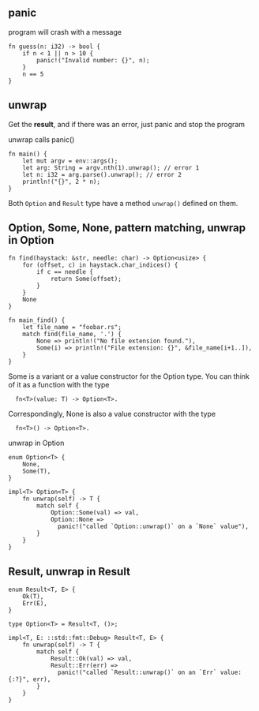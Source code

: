 

## panic
program will crash with a message
```
fn guess(n: i32) -> bool {
    if n < 1 || n > 10 {
        panic!("Invalid number: {}", n);
    }
    n == 5
}
```


## unwrap
Get the **result**, and if there was an error, just panic and stop the program

unwrap calls panic()

```
fn main() {
    let mut argv = env::args();
    let arg: String = argv.nth(1).unwrap(); // error 1
    let n: i32 = arg.parse().unwrap(); // error 2
    println!("{}", 2 * n);
}
```

Both `Option` and `Result` type have a method `unwrap()` defined on them.

## Option, Some, None, pattern matching, unwrap in Option
```
fn find(haystack: &str, needle: char) -> Option<usize> {
    for (offset, c) in haystack.char_indices() {
        if c == needle {
            return Some(offset);
        }
    }
    None
}

fn main_find() {
    let file_name = "foobar.rs";
    match find(file_name, '.') {
        None => println!("No file extension found."),
        Some(i) => println!("File extension: {}", &file_name[i+1..]),
    }
}
```

Some is a variant or a value constructor for the Option type. 
You can think of it as a function with the type 
```
  fn<T>(value: T) -> Option<T>. 
```

Correspondingly, None is also a value constructor with the type 
```
  fn<T>() -> Option<T>.
```

unwrap in Option
```
enum Option<T> {
    None,
    Some(T),
}

impl<T> Option<T> {
    fn unwrap(self) -> T {
        match self {
            Option::Some(val) => val,
            Option::None =>
              panic!("called `Option::unwrap()` on a `None` value"),
        }
    }
}
```


## Result, unwrap in Result
```
enum Result<T, E> {
    Ok(T),
    Err(E),
}

type Option<T> = Result<T, ()>;
```


```
impl<T, E: ::std::fmt::Debug> Result<T, E> {
    fn unwrap(self) -> T {
        match self {
            Result::Ok(val) => val,
            Result::Err(err) =>
              panic!("called `Result::unwrap()` on an `Err` value: {:?}", err),
        }
    }
}
```